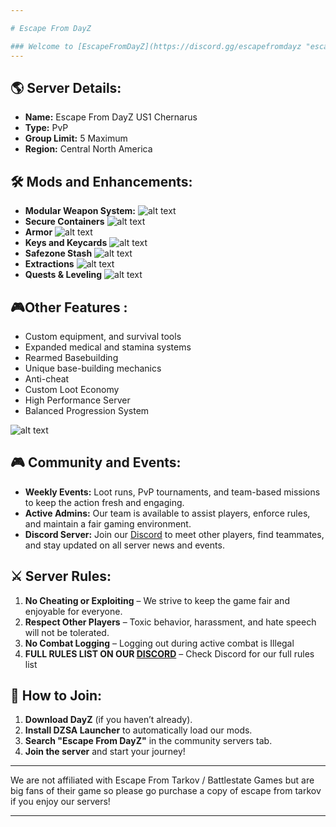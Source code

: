 ```yaml
---

# Escape From DayZ

### Welcome to [EscapeFromDayZ](https://discord.gg/escapefromdayz "escapefromdayz Discord")! A PvP-focused DayZ server that combines Escape From Tarkov with DayZ.
---
```


## 🌎 Server Details:
- **Name:** Escape From DayZ US1 Chernarus 
- **Type:** PvP
- **Group Limit:** 5 Maximum
- **Region:** Central North America

## 🛠 Mods and Enhancements:
- **Modular Weapon System:**
![alt text](https://github.com/Mitch3902/Escape-From-Dayz/blob/main/2%20EFD%20_%20Weapon%20_%20Habib.png?raw=true "Weapon System")
- **Secure Containers**
![alt text](https://github.com/Mitch3902/Escape-From-Dayz/blob/main/1%20EFD%20_%20Containers%20_%20Habib.png?raw=true "Containers")
- **Armor** 
![alt text](https://github.com/Mitch3902/Escape-From-Dayz/blob/main/3%20EFD%20_%20Armor%20_%20Habib.png?raw=true "Armor System")
- **Keys and Keycards**
![alt text](https://github.com/Mitch3902/Escape-From-Dayz/blob/main/4%20EFD%20_%20Keys%20%20%26%20K_%20Habib.png?raw=true "Keys & Keycards")
- **Safezone Stash**
![alt text](https://github.com/Mitch3902/Escape-From-Dayz/blob/main/5%20EFD%20_%20Stash%20Locker%20_%20Habib.png?raw=true "Safezone Stashes")
- **Extractions** 
![alt text](https://github.com/Mitch3902/Escape-From-Dayz/blob/main/6%20EFD%20_%20Extraction%20%20_%20Habib.png?raw=true "Extraction")
- **Quests & Leveling** 
![alt text](https://github.com/Mitch3902/Escape-From-Dayz/blob/main/5%20EFD%20_%20Stash%20Locker%20_%20Habib.png?raw=true "Quests & Leveling")

## 🎮Other Features :
- Custom equipment, and survival tools
- Expanded medical and stamina systems
- Rearmed Basebuilding
- Unique base-building mechanics 
- Anti-cheat 
- Custom Loot Economy
- High Performance Server
- Balanced Progression System

![alt text](https://github.com/Mitch3902/Escape-From-Dayz/blob/main/queuescreen2.png?raw=true "EFC")


## 🎮 Community and Events:
- **Weekly Events:** Loot runs, PvP tournaments, and team-based missions to keep the action fresh and engaging.
- **Active Admins:** Our team is available to assist players, enforce rules, and maintain a fair gaming environment.
- **Discord Server:** Join our [Discord](#https://discord.gg/escapefromdayz) to meet other players, find teammates, and stay updated on all server news and events.

## ⚔️ Server Rules:
1. **No Cheating or Exploiting** – We strive to keep the game fair and enjoyable for everyone.
2. **Respect Other Players** – Toxic behavior, harassment, and hate speech will not be tolerated.
3. **No Combat Logging** – Logging out during active combat is Illegal
4. **FULL RULES LIST ON OUR [DISCORD](#https://discord.gg/escapefromdayz)** – Check Discord for our full rules list

## 🧭 How to Join:
1. **Download DayZ** (if you haven’t already).
2. **Install DZSA Launcher** to automatically load our mods.
3. **Search "Escape From DayZ"** in the community servers tab.
4. **Join the server** and start your journey!

---

We are not affiliated with Escape From Tarkov / Battlestate Games but are big fans of their game so please go purchase a copy of escape from tarkov if you enjoy our servers!

--- 
